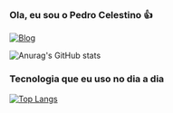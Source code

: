 ### Ola, eu sou o Pedro Celestino 👍
[![Blog](https://img.shields.io/badge/LinkedIn-0077B5?style=for-the-badge&logo=linkedin&logoColor=white)](https://www.linkedin.com/in/pedrocelestinomoreira/)

![Anurag's GitHub stats](https://github-readme-stats.vercel.app/api?username=PedroCMF&show_icons=true&theme=radical)


### Tecnologia que eu uso no dia a dia

[![Top Langs](https://github-readme-stats.vercel.app/api/top-langs/?username=PedroCMF&layout=compact)](https://github.com/anuraghazra/github-readme-stats)



